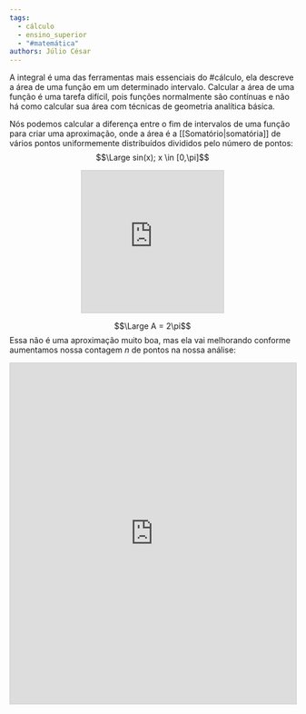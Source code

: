 ```yaml
---
tags:
  - cálculo
  - ensino_superior
  - "#matemática"
authors: Júlio César
---
```

A integral é uma das ferramentas mais essenciais do #cálculo, ela descreve a área de uma função em um determinado intervalo.
Calcular a área de uma função é uma tarefa difícil, pois funções normalmente são contínuas e não há como calcular sua área com técnicas de geometria analítica básica.

Nós podemos calcular a diferença entre o fim de intervalos de uma função para criar uma aproximação, onde a área é a [[Somatório|somatória]] de vários pontos uniformemente distribuídos divididos pelo número de pontos:
$$\Large sin(x); x \in [0,\pi]$$
<div style="display:flex; align-items:center; justify-content: center">
<iframe src="https://www.desmos.com/calculator/znuaibwq6t?embed" width="250" height="250" style="border: 1px solid #ccc" frameborder=0></iframe>
</div>

$$\Large A = 2\pi$$
Essa não é uma aproximação muito boa, mas ela vai melhorando conforme aumentamos nossa contagem $n$ de pontos na nossa análise:

<iframe src="https://www.desmos.com/calculator/uxlt9ticvf?lang=pt-BR" title="Demo" height=600 width=100% seamless="seamless"  style="border: 1px solid #ccc" frameborder=0/>

Dessa forma, conforme aproximamos infinitas divisões, chegamos no valor certo da área da função.
## Definição
Sejam $a,b\in \mathbb{R}$, e $f$ uma função [[Limite#Continuidade|contínua]] no [[intervalo]] $[a,b]$m a integral definida de $f$ se dá por: 
$$\Large \int_a^b f(x) dx = \lim_{n \to \infty} \sum_{i=0}^n f(x_i^*)\Delta x$$

Onde $$ \Delta x = \frac{b-a}{n}$$ E $x_i^*$ a extremidade do subintervalo $a + i\Delta x_i$;

No caso dessa função:

$$\Large\int_0^\pi \sin x\ dx = 2$$ 
## Integral indefinida

A integral indefinida é um conjunto de funções que informam sobre o comportamento de uma integral, ela se dá por:

$$\Large F(x) + C =\int f(x) dx \iff \int_a^b f(x)dx =  F(x) \bigg|^a_b \ \forall (a,b)\in\mathbb{R}$$

onde $C$ é qualquer constante.
## Relação com a [[Derivada]]

A função $F$ é uma anti[[derivada]] de $f$, ou seja, $f' = F$, assim, a melhor forma de descobrir a integral indefinida de uma função é encontrar a sua antiderivada.

$$\Large \frac{d}{dx}\int f(x) = f(x)$$

## Propriedades da integral

## Referências

- O Capital, Karl Marx e Friedrich Engels - 1867
